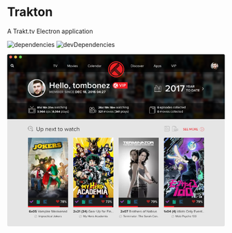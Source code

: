 # Trakton
A Trakt.tv Electron application

![dependencies](https://david-dm.org/tombonez/Trakton/status.svg) ![devDependencies](https://david-dm.org/tombonez/Trakton/dev-status.svg)

![Trakton for macOS](https://raw.githubusercontent.com/tombonez/Trakton/master/screenshots/macos.png)
